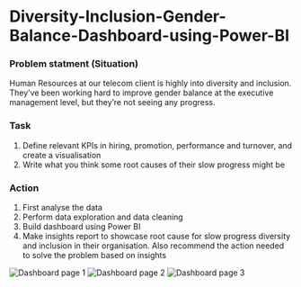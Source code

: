 # Diversity-Inclusion-Gender-Balance-Dashboard-using-Power-BI

### Problem statment (Situation)
Human Resources at our telecom client is highly into diversity and inclusion. They’ve been working hard to improve gender balance at the executive management level, but they’re not seeing any progress. 

### Task
1) Define relevant KPIs in hiring, promotion, performance and turnover, and create a visualisation
2) Write what you think some root causes of their slow progress might be

### Action
1. First analyse the data
2. Perform data exploration and data cleaning 
3. Build dashboard using Power BI
4. Make insights report to showcase root cause for slow progress diversity and inclusion in their organisation. Also recommend the action needed to solve the problem  based on insights


![Dashboard page 1](https://user-images.githubusercontent.com/108605935/206829669-73eccecf-1560-48a4-99e7-7497afa43cdd.png)
![Dashboard page 2](https://user-images.githubusercontent.com/108605935/206829684-090e1d8f-0965-4f0c-8c4f-008c12c9f648.png)
![Dashboard page 3](https://user-images.githubusercontent.com/108605935/206829708-9029127e-35b2-4a9a-a432-a1ab7f67e715.png)

